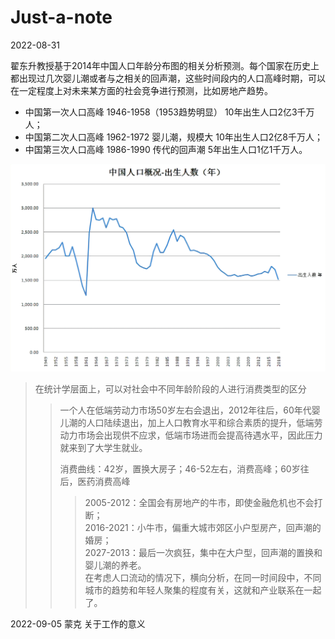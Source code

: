 # Just-a-note
2022-08-31   

翟东升教授基于2014年中国人口年龄分布图的相关分析预测。每个国家在历史上都出现过几次婴儿潮或者与之相关的回声潮，这些时间段内的人口高峰时期，可以在一定程度上对未来某方面的社会竞争进行预测，比如房地产趋势。
* 中国第一次人口高峰 1946-1958（1953趋势明显）  10年出生人口2亿3千万人；
* 中国第二次人口高峰 1962-1972 婴儿潮，规模大   10年出生人口2亿8千万人；
* 中国第三次人口高峰 1986-1990 传代的回声潮      5年出生人口1亿1千万人。


<img src="https://raw.githubusercontent.com/iwzb1984/Just-a-note/main/R-C.png" width="600">  

> 在统计学层面上，可以对社会中不同年龄阶段的人进行消费类型的区分
>> 一个人在低端劳动力市场50岁左右会退出，2012年往后，60年代婴儿潮的人口陆续退出，加上人口教育水平和综合素质的提升，低端劳动力市场会出现供不应求，低端市场进而会提高待遇水平，因此压力就来到了大学生就业。    
>> 
>> 消费曲线：42岁，置换大房子；46-52左右，消费高峰；60岁往后，医药消费高峰
>>> 2005-2012：全国会有房地产的牛市，即使金融危机也不会打断；  
>>> 2016-2021：小牛市，偏重大城市郊区小户型房产，回声潮的婚房；  
>>> 2027-2013：最后一次疯狂，集中在大户型，回声潮的置换和婴儿潮的养老。   
>> 在考虑人口流动的情况下，横向分析，在同一时间段中，不同城市的趋势和年轻人聚集的程度有关，这就和产业联系在一起了。


2022-09-05
蒙克 关于工作的意义

